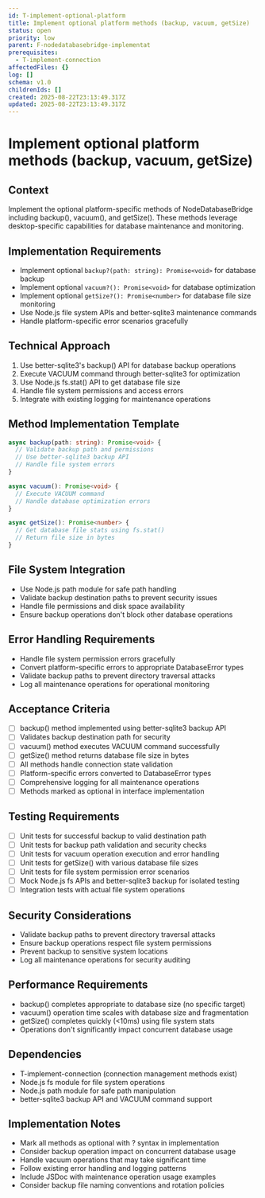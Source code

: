 ```yaml
---
id: T-implement-optional-platform
title: Implement optional platform methods (backup, vacuum, getSize)
status: open
priority: low
parent: F-nodedatabasebridge-implementat
prerequisites:
  - T-implement-connection
affectedFiles: {}
log: []
schema: v1.0
childrenIds: []
created: 2025-08-22T23:13:49.317Z
updated: 2025-08-22T23:13:49.317Z
---
```


# Implement optional platform methods (backup, vacuum, getSize)

## Context

Implement the optional platform-specific methods of NodeDatabaseBridge including backup(), vacuum(), and getSize(). These methods leverage desktop-specific capabilities for database maintenance and monitoring.

## Implementation Requirements

- Implement optional `backup?(path: string): Promise<void>` for database backup
- Implement optional `vacuum?(): Promise<void>` for database optimization
- Implement optional `getSize?(): Promise<number>` for database file size monitoring
- Use Node.js file system APIs and better-sqlite3 maintenance commands
- Handle platform-specific error scenarios gracefully

## Technical Approach

1. Use better-sqlite3's backup() API for database backup operations
2. Execute VACUUM command through better-sqlite3 for optimization
3. Use Node.js fs.stat() API to get database file size
4. Handle file system permissions and access errors
5. Integrate with existing logging for maintenance operations

## Method Implementation Template

```typescript
async backup(path: string): Promise<void> {
  // Validate backup path and permissions
  // Use better-sqlite3 backup API
  // Handle file system errors
}

async vacuum(): Promise<void> {
  // Execute VACUUM command
  // Handle database optimization errors
}

async getSize(): Promise<number> {
  // Get database file stats using fs.stat()
  // Return file size in bytes
}
```

## File System Integration

- Use Node.js path module for safe path handling
- Validate backup destination paths to prevent security issues
- Handle file permissions and disk space availability
- Ensure backup operations don't block other database operations

## Error Handling Requirements

- Handle file system permission errors gracefully
- Convert platform-specific errors to appropriate DatabaseError types
- Validate backup paths to prevent directory traversal attacks
- Log all maintenance operations for operational monitoring

## Acceptance Criteria

- [ ] backup() method implemented using better-sqlite3 backup API
- [ ] Validates backup destination path for security
- [ ] vacuum() method executes VACUUM command successfully
- [ ] getSize() method returns database file size in bytes
- [ ] All methods handle connection state validation
- [ ] Platform-specific errors converted to DatabaseError types
- [ ] Comprehensive logging for all maintenance operations
- [ ] Methods marked as optional in interface implementation

## Testing Requirements

- [ ] Unit tests for successful backup to valid destination path
- [ ] Unit tests for backup path validation and security checks
- [ ] Unit tests for vacuum operation execution and error handling
- [ ] Unit tests for getSize() with various database file sizes
- [ ] Unit tests for file system permission error scenarios
- [ ] Mock Node.js fs APIs and better-sqlite3 backup for isolated testing
- [ ] Integration tests with actual file system operations

## Security Considerations

- Validate backup paths to prevent directory traversal attacks
- Ensure backup operations respect file system permissions
- Prevent backup to sensitive system locations
- Log all maintenance operations for security auditing

## Performance Requirements

- backup() completes appropriate to database size (no specific target)
- vacuum() operation time scales with database size and fragmentation
- getSize() completes quickly (<10ms) using file system stats
- Operations don't significantly impact concurrent database usage

## Dependencies

- T-implement-connection (connection management methods exist)
- Node.js fs module for file system operations
- Node.js path module for safe path manipulation
- better-sqlite3 backup API and VACUUM command support

## Implementation Notes

- Mark all methods as optional with ? syntax in implementation
- Consider backup operation impact on concurrent database usage
- Handle vacuum operations that may take significant time
- Follow existing error handling and logging patterns
- Include JSDoc with maintenance operation usage examples
- Consider backup file naming conventions and rotation policies
